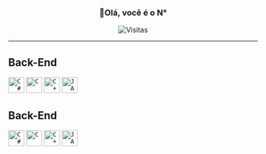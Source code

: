 <div align="center">
  <h3><b>👋Olá, você é o N°</b></h3>
</div>

<p align="center">
  <img
    src="https://profile-counter.glitch.me/luizunc/count.svg"
    alt="Visitas"
  />
</p>

---

## Back-End

<code><img height="32" src="https://img.shields.io/badge/C%23-239120?style=for-the-badge&logo=c-sharp&logoColor=white" alt="C#"/></code>
<code><img height="32" src="https://img.shields.io/badge/C-00599C?style=for-the-badge&logo=c&logoColor=white" alt="C"/></code>
<code><img height="32" src="https://img.shields.io/badge/C%2B%2B-00599C?style=for-the-badge&logo=c%2B%2B&logoColor=white" alt="C++"/></code>
<code><img height="32" src="https://img.shields.io/badge/Java-ED8B00?style=for-the-badge&logo=java&logoColor=white" alt="JAVA"/></code>

## Back-End

<code><img height="32" src="https://img.shields.io/badge/C%23-239120?style=for-the-badge&logo=c-sharp&logoColor=white" alt="C#"/></code>
<code><img height="32" src="https://img.shields.io/badge/C-00599C?style=for-the-badge&logo=c&logoColor=white" alt="C"/></code>
<code><img height="32" src="https://img.shields.io/badge/C%2B%2B-00599C?style=for-the-badge&logo=c%2B%2B&logoColor=white" alt="C++"/></code>
<code><img height="32" src="https://img.shields.io/badge/Java-ED8B00?style=for-the-badge&logo=java&logoColor=white" alt="JAVA"/></code>
